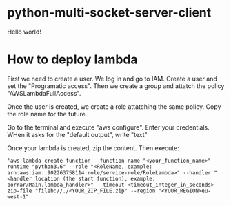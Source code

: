 # python-multi-socket-server-client

Hello world!

# How to deploy lambda
First we need to create a user. We log in and go to IAM. Create a user
and set the "Programatic access". Then we create a group and attatch
the policy "AWSLambdaFullAccess".

Once the user is created, we create a role attatching the same
policy. Copy the role name for the future.

Go to the terminal and execute "aws configure". Enter your 
credentials. WHen it asks for the "default output", write "text"

Once your lambda is created, zip the content. Then execute:

```'aws lambda create-function --function-name "<your_function_name>" --runtime "python3.6" --role "<RoleName, example: arn:aws:iam::902263758114:role/service-role/RoleLambda>" --handler "<handler location (the start function), example: borrar/Main.lambda_handler>" --timeout <timeout_integer_in_seconds> --zip-file "fileb://./<YOUR_ZIP_FILE.zip" --region "<YOUR_REGION>eu-west-1"``` 

